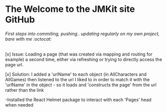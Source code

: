 # The Welcome to the JMKit site GitHub

###### First steps into commiting, pushing.. updating regularly on my own project, bare with me :octocat:

[x] Issue: Loading a page (that was created via mapping and routing for example) a second time, either via refreshing or trying to directly access the page url.

[x] Solution: I added a 'urlName' to each object (in AllCharacters and AllGames) then listened to the url I liked to in order to match it with the 'urlName' in the object - so it loads and 'constructs the page' from the url rather than the link

-Installed the React Helmet package to interact with each 'Pages' head when needed
